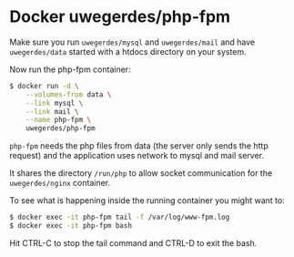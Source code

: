 # Docker uwegerdes/php-fpm

Make sure you run `uwegerdes/mysql` and `uwegerdes/mail` and have `uwegerdes/data` started with a htdocs directory on your system.

Now run the php-fpm container:

```bash
$ docker run -d \
	--volumes-from data \
	--link mysql \
	--link mail \
	--name php-fpm \
	uwegerdes/php-fpm
```

`php-fpm` needs the php files from data (the server only sends the http request) and the application uses network to mysql and mail server.

It shares the directory `/run/php` to allow socket communication for the `uwegerdes/nginx` container.

To see what is happening inside the running container you might want to:

```bash
$ docker exec -it php-fpm tail -f /var/log/www-fpm.log
$ docker exec -it php-fpm bash
```

Hit CTRL-C to stop the tail command and CTRL-D to exit the bash.

